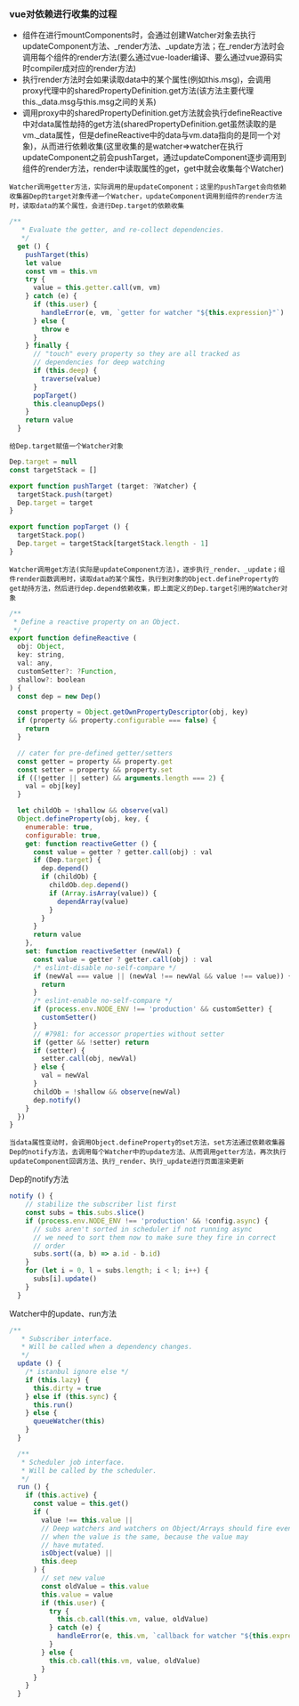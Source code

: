 ### vue对依赖进行收集的过程
* 组件在进行mountComponents时，会通过创建Watcher对象去执行updateComponent方法、_render方法、_update方法；在_render方法时会调用每个组件的render方法(要么通过vue-loader编译、要么通过vue源码实时compiler成对应的render方法)
* 执行render方法时会如果读取data中的某个属性(例如this.msg)，会调用proxy代理中的sharedPropertyDefinition.get方法(该方法主要代理this._data.msg与this.msg之间的关系)
* 调用proxy中的sharedPropertyDefinition.get方法就会执行defineReactive中对data属性劫持的get方法(sharedPropertyDefinition.get虽然读取的是vm._data属性，但是defineReactive中的data与vm.data指向的是同一个对象)，从而进行依赖收集(这里收集的是watcher=>watcher在执行updateComponent之前会pushTarget，通过updateComponent逐步调用到组件的render方法，render中读取属性的get，get中就会收集每个Watcher)

```Watcher调用getter方法，实际调用的是updateComponent；这里的pushTarget会向依赖收集器Dep的target对象传递一个Watcher，updateComponent调用到组件的render方法时，读取data的某个属性，会进行Dep.target的依赖收集```
```js
/**
   * Evaluate the getter, and re-collect dependencies.
   */
  get () {
    pushTarget(this)
    let value
    const vm = this.vm
    try {
      value = this.getter.call(vm, vm)
    } catch (e) {
      if (this.user) {
        handleError(e, vm, `getter for watcher "${this.expression}"`)
      } else {
        throw e
      }
    } finally {
      // "touch" every property so they are all tracked as
      // dependencies for deep watching
      if (this.deep) {
        traverse(value)
      }
      popTarget()
      this.cleanupDeps()
    }
    return value
  }
```
```给Dep.target赋值一个Watcher对象```
```js
Dep.target = null
const targetStack = []

export function pushTarget (target: ?Watcher) {
  targetStack.push(target)
  Dep.target = target
}

export function popTarget () {
  targetStack.pop()
  Dep.target = targetStack[targetStack.length - 1]
}
```

```Watcher调用get方法(实际是updateComponent方法)，逐步执行_render、_update；组件render函数调用时，读取data的某个属性，执行到对象的Object.defineProperty的get劫持方法，然后进行dep.depend依赖收集，即上面定义的Dep.target引用的Watcher对象```
```js
/**
 * Define a reactive property on an Object.
 */
export function defineReactive (
  obj: Object,
  key: string,
  val: any,
  customSetter?: ?Function,
  shallow?: boolean
) {
  const dep = new Dep()

  const property = Object.getOwnPropertyDescriptor(obj, key)
  if (property && property.configurable === false) {
    return
  }

  // cater for pre-defined getter/setters
  const getter = property && property.get
  const setter = property && property.set
  if ((!getter || setter) && arguments.length === 2) {
    val = obj[key]
  }

  let childOb = !shallow && observe(val)
  Object.defineProperty(obj, key, {
    enumerable: true,
    configurable: true,
    get: function reactiveGetter () {
      const value = getter ? getter.call(obj) : val
      if (Dep.target) {
        dep.depend()
        if (childOb) {
          childOb.dep.depend()
          if (Array.isArray(value)) {
            dependArray(value)
          }
        }
      }
      return value
    },
    set: function reactiveSetter (newVal) {
      const value = getter ? getter.call(obj) : val
      /* eslint-disable no-self-compare */
      if (newVal === value || (newVal !== newVal && value !== value)) {
        return
      }
      /* eslint-enable no-self-compare */
      if (process.env.NODE_ENV !== 'production' && customSetter) {
        customSetter()
      }
      // #7981: for accessor properties without setter
      if (getter && !setter) return
      if (setter) {
        setter.call(obj, newVal)
      } else {
        val = newVal
      }
      childOb = !shallow && observe(newVal)
      dep.notify()
    }
  })
}
```

```当data属性变动时，会调用Object.defineProperty的set方法，set方法通过依赖收集器Dep的notify方法，去调用每个Watcher中的update方法、从而调用getter方法，再次执行updateComponent回调方法、执行_render、执行_update进行页面渲染更新 ```

Dep的notify方法
```js
notify () {
    // stabilize the subscriber list first
    const subs = this.subs.slice()
    if (process.env.NODE_ENV !== 'production' && !config.async) {
      // subs aren't sorted in scheduler if not running async
      // we need to sort them now to make sure they fire in correct
      // order
      subs.sort((a, b) => a.id - b.id)
    }
    for (let i = 0, l = subs.length; i < l; i++) {
      subs[i].update()
    }
  }
```

Watcher中的update、run方法
```js
/**
   * Subscriber interface.
   * Will be called when a dependency changes.
   */
  update () {
    /* istanbul ignore else */
    if (this.lazy) {
      this.dirty = true
    } else if (this.sync) {
      this.run()
    } else {
      queueWatcher(this)
    }
  }

  /**
   * Scheduler job interface.
   * Will be called by the scheduler.
   */
  run () {
    if (this.active) {
      const value = this.get()
      if (
        value !== this.value ||
        // Deep watchers and watchers on Object/Arrays should fire even
        // when the value is the same, because the value may
        // have mutated.
        isObject(value) ||
        this.deep
      ) {
        // set new value
        const oldValue = this.value
        this.value = value
        if (this.user) {
          try {
            this.cb.call(this.vm, value, oldValue)
          } catch (e) {
            handleError(e, this.vm, `callback for watcher "${this.expression}"`)
          }
        } else {
          this.cb.call(this.vm, value, oldValue)
        }
      }
    }
  }
```